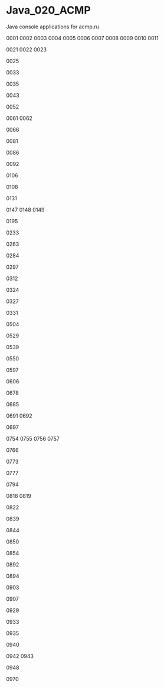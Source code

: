 # Java_020_ACMP
Java console applications for acmp.ru

0001
0002
0003
0004
0005
0006
0007
0008
0009
0010
0011

0021
0022
0023

0025

0033

0035

0043

0052

0061
0062

0066

0081

0086

0092

0106

0108

0131

0147
0148
0149

0195

0233

0263

0284

0297

0312

0324

0327

0331

0504

0529

0539

0550

0597

0606

0678

0685

0691
0692

0697

0754
0755
0756
0757

0766

0773

0777

0794

0818
0819

0822

0839

0844

0850

0854

0892

0894

0903

0907

0929

0933

0935

0940

0942
0943

0948

0970